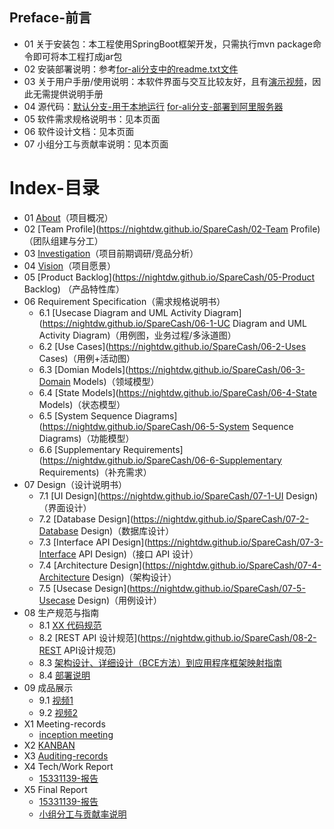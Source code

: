 ## Preface-前言

- 01 关于安装包：本工程使用SpringBoot框架开发，只需执行mvn package命令即可将本工程打成jar包
- 02 安装部署说明：参考[for-ali分支中的readme.txt文件](https://github.com/NightDW/SpareCash/blob/for-ali/readme.txt)
- 03 关于用户手册/使用说明：本软件界面与交互比较友好，且有[演示视频](https://www.bilibili.com/video/av56580737/)，因此无需提供说明手册
- 04 源代码：[默认分支-用于本地运行](https://github.com/NightDW/SpareCash/tree/master) [for-ali分支-部署到阿里服务器](https://github.com/NightDW/SpareCash/tree/for-ali)
- 05 软件需求规格说明书：见本页面
- 06 软件设计文档：见本页面
- 07 小组分工与贡献率说明：见本页面


# Index-目录

- 01 [About](https://nightdw.github.io/SpareCash/01-About)（项目概况）
- 02 [Team Profile](https://nightdw.github.io/SpareCash/02-Team Profile)（团队组建与分工）
- 03 [Investigation](https://nightdw.github.io/SpareCash/03-Investigation)（项目前期调研/竞品分析）
- 04 [Vision](https://nightdw.github.io/SpareCash/04-Vision)（项目愿景）
- 05 [Product Backlog](https://nightdw.github.io/SpareCash/05-Product Backlog) （产品特性库）
- 06 Requirement Specification（需求规格说明书）
  - 6.1 [Usecase Diagram and UML Activity Diagram](https://nightdw.github.io/SpareCash/06-1-UC Diagram and UML Activity Diagram)（用例图，业务过程/多泳道图）
  - 6.2 [Use Cases](https://nightdw.github.io/SpareCash/06-2-Uses Cases)（用例+活动图）
  - 6.3 [Domian Models](https://nightdw.github.io/SpareCash/06-3-Domain Models)（领域模型）
  - 6.4 [State Models](https://nightdw.github.io/SpareCash/06-4-State Models)（状态模型）
  - 6.5 [System Sequence Diagrams](https://nightdw.github.io/SpareCash/06-5-System Sequence Diagrams)（功能模型）
  - 6.6 [Supplementary Requirements](https://nightdw.github.io/SpareCash/06-6-Supplementary Requirements)（补充需求）
- 07 Design（设计说明书）
  - 7.1 [UI Design](https://nightdw.github.io/SpareCash/07-1-UI Design)（界面设计）
  - 7.2 [Database Design](https://nightdw.github.io/SpareCash/07-2-Database Design)（数据库设计）
  - 7.3 [Interface API Design](https://nightdw.github.io/SpareCash/07-3-Interface API Design)（接口 API 设计）
  - 7.4 [Architecture Design](https://nightdw.github.io/SpareCash/07-4-Architecture Design)（架构设计）
  - 7.5 [Usecase Design](https://nightdw.github.io/SpareCash/07-5-Usecase Design)（用例设计）
- 08 生产规范与指南
  - 8.1 [XX 代码规范](https://nightdw.github.io/SpareCash/08-1-XX代码规范)
  - 8.2 [REST API 设计规范](https://nightdw.github.io/SpareCash/08-2-REST API设计规范)
  - 8.3 [架构设计、详细设计（BCE方法）到应用程序框架映射指南](https://nightdw.github.io/SpareCash/08-3-映射指南)
  - 8.4 [部署说明](https://nightdw.github.io/SpareCash/08-4-部署说明)
- 09 成品展示
  - 9.1 [视频1](https://nightdw.github.io/SpareCash/09-1-视频1)
  - 9.2 [视频2](https://nightdw.github.io/SpareCash/09-2-视频2)
- X1 Meeting-records
  - [inception meeting](https://nightdw.github.io/SpareCash/X1-1-Meeting)
- X2 [KANBAN](https://nightdw.github.io/SpareCash/X2-KANBAN)
- X3 [Auditing-records](https://nightdw.github.io/SpareCash/X3-Auditing-records)
- X4 Tech/Work Report
  - [15331139-报告](https://nightdw.github.io/SpareCash/X4-1-15331139-报告)
- X5 Final Report
  - [15331139-报告](https://nightdw.github.io/SpareCash/X5-1-15331139-报告)
  - [小组分工与贡献率说明](https://nightdw.github.io/SpareCash/X5-2-分工与贡献率说明)
